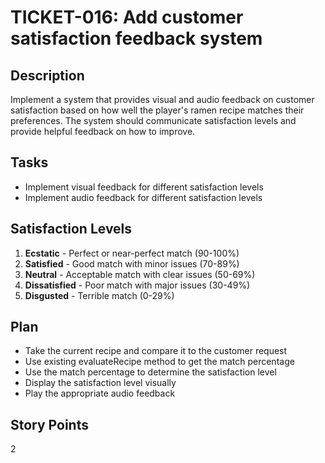 # TICKET-016: Add customer satisfaction feedback system

## Description
Implement a system that provides visual and audio feedback on customer satisfaction based on how well the player's ramen recipe matches their preferences. The system should communicate satisfaction levels and provide helpful feedback on how to improve.

## Tasks
- Implement visual feedback for different satisfaction levels
- Implement audio feedback for different satisfaction levels

## Satisfaction Levels
1. **Ecstatic** - Perfect or near-perfect match (90-100%)
2. **Satisfied** - Good match with minor issues (70-89%)
3. **Neutral** - Acceptable match with clear issues (50-69%)
4. **Dissatisfied** - Poor match with major issues (30-49%)
5. **Disgusted** - Terrible match (0-29%)

## Plan
- Take the current recipe and compare it to the customer request
- Use existing evaluateRecipe method to get the match percentage
- Use the match percentage to determine the satisfaction level
- Display the satisfaction level visually
- Play the appropriate audio feedback

## Story Points
2 